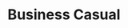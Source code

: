 ---
title:			"Business Casual"
slug:			business-casual
src:			/template-overviews/business-casual
categories:		template full-websites landing-pages
description:	"A Bootstrap 4 website template featuring full page background images and other easy to use Bootstrap elements."
bump:			"A fully developed business website."
img-src:		/img/templates/business-casual.jpg
img-desc:		"Free Bootstrap 4 Website Themes"
layout:			template-overview

meta-title: "Business Casual - Free Bootstrap 4 Website Template"
meta-description: "A free, full website template for Bootstrap 4 perfect for small businesses. All Start Bootstrap templates are free to use and open source."

features:
  - Four pre-built HTML pages:
  - Home page image slider
  - Stock photography by Death to the Stock Photo
  - Google Maps enabled contact page
  - Contact form elements
  - You will need to get the contact form working on your own, this demo is a great start!
  - Updated design featuring custom fonts and other style changes

long-description: "Business Casual is a full website template for Bootstrap 4. It features four different HTML pages and a number of custom style components."

alt-version:		"no"
user-version:		"no"

v4-version:     "yes"
alt-v4:         "https://github.com/BlackrockDigital/startbootstrap-business-casual/archive/v4-dev.zip"

redirect_from:
  - /business-casual/
  - /business-casual.php/
  - /templates/business-casual.html/
  - /business-casual/about.html/
  - /downloads/business-casual.zip/
---